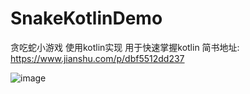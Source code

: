 # SnakeKotlinDemo
贪吃蛇小游戏 使用kotlin实现  用于快速掌握kotlin
简书地址:
https://www.jianshu.com/p/dbf5512dd237

 ![image](https://github.com/Mr-PolarBear/SnakeKotlinDemo/GIF.)
